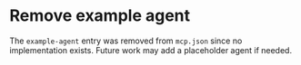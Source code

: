 # Remove example agent

The `example-agent` entry was removed from `mcp.json` since no implementation exists.
Future work may add a placeholder agent if needed.
